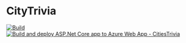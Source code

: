 # CityTrivia
[![Build](https://github.com/Jay-Dee/CityTrivia/actions/workflows/dotnet.yml/badge.svg)](https://github.com/Jay-Dee/CityTrivia/actions/workflows/dotnet.yml)
[![Build and deploy ASP.Net Core app to Azure Web App - CitiesTrivia](https://github.com/Jay-Dee/CityTrivia/actions/workflows/main_citiestrivia.yml/badge.svg)](https://github.com/Jay-Dee/CityTrivia/actions/workflows/main_citiestrivia.yml)
